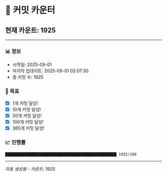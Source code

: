 # 🔢 커밋 카운터

## 현재 카운트: 1925

---

### 📊 정보
- 시작일: 2025-09-01
- 마지막 업데이트: 2025-09-01 02:07:30
- 총 커밋 수: 1925

### 🎯 목표
- [x] 1개 커밋 달성!
- [x] 10개 커밋 달성!
- [x] 50개 커밋 달성!
- [x] 100개 커밋 달성!
- [x] 365개 커밋 달성!

### 📈 진행률
```
██████████████████████████████████████████████████ 1925/100
```

---
*자동 생성됨 - 카운트: 1925*
